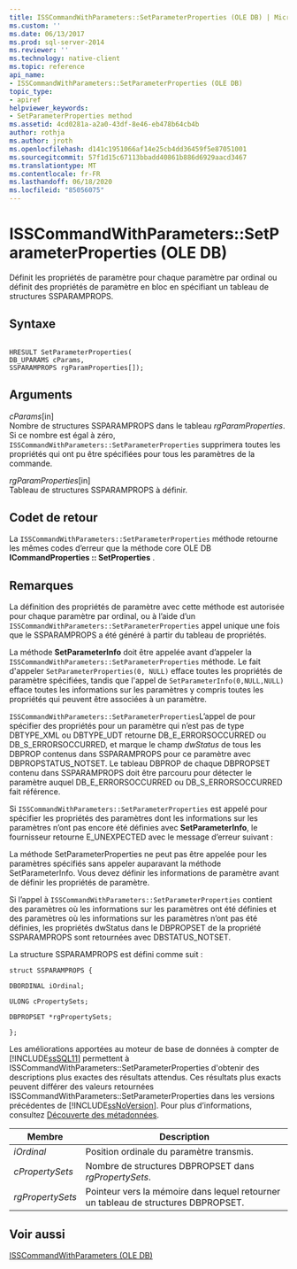 ```yaml
---
title: ISSCommandWithParameters::SetParameterProperties (OLE DB) | Microsoft Docs
ms.custom: ''
ms.date: 06/13/2017
ms.prod: sql-server-2014
ms.reviewer: ''
ms.technology: native-client
ms.topic: reference
api_name:
- ISSCommandWithParameters::SetParameterProperties (OLE DB)
topic_type:
- apiref
helpviewer_keywords:
- SetParameterProperties method
ms.assetid: 4cd0281a-a2a0-43df-8e46-eb478b64cb4b
author: rothja
ms.author: jroth
ms.openlocfilehash: d141c1951066af14e25cb4dd36459f5e87051001
ms.sourcegitcommit: 57f1d15c67113bbadd40861b886d6929aacd3467
ms.translationtype: MT
ms.contentlocale: fr-FR
ms.lasthandoff: 06/18/2020
ms.locfileid: "85056075"
---
```

# <a name="isscommandwithparameterssetparameterproperties-ole-db"></a>ISSCommandWithParameters::SetParameterProperties (OLE DB)
  Définit les propriétés de paramètre pour chaque paramètre par ordinal ou définit des propriétés de paramètre en bloc en spécifiant un tableau de structures SSPARAMPROPS.  
  
## <a name="syntax"></a>Syntaxe  
  
```  
  
HRESULT SetParameterProperties(  
DB_UPARAMS cParams,   
SSPARAMPROPS rgParamProperties[]);  
```  
  
## <a name="arguments"></a>Arguments  
 *cParams*[in]  
 Nombre de structures SSPARAMPROPS dans le tableau *rgParamProperties*. Si ce nombre est égal à zéro, `ISSCommandWithParameters::SetParameterProperties` supprimera toutes les propriétés qui ont pu être spécifiées pour tous les paramètres de la commande.  
  
 *rgParamProperties*[in]  
 Tableau de structures SSPARAMPROPS à définir.  
  
## <a name="return-code-values"></a>Codet de retour  
 La `ISSCommandWithParameters::SetParameterProperties` méthode retourne les mêmes codes d’erreur que la méthode core OLE DB **ICommandProperties :: SetProperties** .  
  
## <a name="remarks"></a>Remarques  
 La définition des propriétés de paramètre avec cette méthode est autorisée pour chaque paramètre par ordinal, ou à l’aide d’un `ISSCommandWithParameters::SetParameterProperties` appel unique une fois que le SSPARAMPROPS a été généré à partir du tableau de propriétés.  
  
 La méthode **SetParameterInfo** doit être appelée avant d’appeler la `ISSCommandWithParameters::SetParameterProperties` méthode. Le fait d'appeler `SetParameterProperties(0, NULL)` efface toutes les propriétés de paramètre spécifiées, tandis que l'appel de `SetParameterInfo(0,NULL,NULL)` efface toutes les informations sur les paramètres y compris toutes les propriétés qui peuvent être associées à un paramètre.  
  
 `ISSCommandWithParameters::SetParameterProperties`L’appel de pour spécifier des propriétés pour un paramètre qui n’est pas de type DBTYPE_XML ou DBTYPE_UDT retourne DB_E_ERRORSOCCURRED ou DB_S_ERRORSOCCURRED, et marque le champ *dwStatus* de tous les DBPROP contenus dans SSPARAMPROPS pour ce paramètre avec DBPROPSTATUS_NOTSET. Le tableau DBPROP de chaque DBPROPSET contenu dans SSPARAMPROPS doit être parcouru pour détecter le paramètre auquel DB_E_ERRORSOCCURRED ou DB_S_ERRORSOCCURRED fait référence.  
  
 Si `ISSCommandWithParameters::SetParameterProperties` est appelé pour spécifier les propriétés des paramètres dont les informations sur les paramètres n’ont pas encore été définies avec **SetParameterInfo**, le fournisseur retourne E_UNEXPECTED avec le message d’erreur suivant :  
  
 La méthode SetParameterProperties ne peut pas être appelée pour les paramètres spécifiés sans appeler auparavant la méthode SetParameterInfo. Vous devez définir les informations de paramètre avant de définir les propriétés de paramètre.  
  
 Si l’appel à `ISSCommandWithParameters::SetParameterProperties` contient des paramètres où les informations sur les paramètres ont été définies et des paramètres où les informations sur les paramètres n’ont pas été définies, les propriétés dwStatus dans le DBPROPSET de la propriété SSPARAMPROPS sont retournées avec DBSTATUS_NOTSET.  
  
 La structure SSPARAMPROPS est défini comme suit :  
  
 `struct SSPARAMPROPS {`  
  
 `DBORDINAL iOrdinal;`  
  
 `ULONG cPropertySets;`  
  
 `DBPROPSET *rgPropertySets;`  
  
 `};`  
  
 Les améliorations apportées au moteur de base de données à compter de [!INCLUDE[ssSQL11](../../includes/sssql11-md.md)] permettent à ISSCommandWithParameters::SetParameterProperties d'obtenir des descriptions plus exactes des résultats attendus. Ces résultats plus exacts peuvent différer des valeurs retournées ISSCommandWithParameters::SetParameterProperties dans les versions précédentes de [!INCLUDE[ssNoVersion](../../includes/ssnoversion-md.md)]. Pour plus d’informations, consultez [Découverte des métadonnées](../native-client/features/metadata-discovery.md).  
  
|Membre|Description|  
|------------|-----------------|  
|*iOrdinal*|Position ordinale du paramètre transmis.|  
|*cPropertySets*|Nombre de structures DBPROPSET dans *rgPropertySets*.|  
|*rgPropertySets*|Pointeur vers la mémoire dans lequel retourner un tableau de structures DBPROPSET.|  
  
## <a name="see-also"></a>Voir aussi  
 [ISSCommandWithParameters &#40;OLE DB&#41;](isscommandwithparameters-ole-db.md)  
  
  
